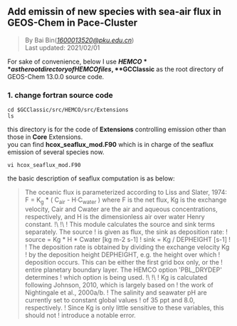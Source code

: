 ## Add emissin of new species with sea-air flux in GEOS-Chem in Pace-Cluster
> By Bai Bin(*1600013520@pku.edu.cn*)\
> Last updated: 2021/02/01

For sake of convenience, 
below I use **$HEMCO** as the root directory of HEMCO files,
**$GCClassic** as the root directory of GEOS-Chem 13.0.0 source code.
### 1. change fortran source code
```
cd $GCClassic/src/HEMCO/src/Extensions
ls
```
this directory is for the code of **Extensions** controlling emission other than those in **Core** Extensions.\
you can find **hcox_seaflux_mod.F90** which is in charge of the seaflux emission of several species now.
```
vi hcox_seaflux_mod.F90
```
the basic description of seaflux computation is as below:

> The oceanic flux is parameterized according to Liss and Slater, 1974:
>    F = K<sub>g</sub> * ( C<sub>air</sub> - H·C<sub>water</sub> )
> where F is the net flux, Kg is the exchange velocity, Cair and Cwater
> are the air and aqueous concentrations, respectively, and H is the
> dimensionless air over water Henry constant.
!\\
!\\
! This module calculates the source and sink terms separately. The source
! is given as flux, the sink as deposition rate:
! source = Kg * H * Cwater     [kg m-2 s-1]
! sink   = Kg / DEPHEIGHT      [s-1]
!
! The deposition rate is obtained by dividing the exchange velocity Kg
! by the deposition height DEPHEIGHT, e.g. the height over which
! deposition occurs. This can be either the first grid box only, or the
! entire planetary boundary layer. The HEMCO option 'PBL\_DRYDEP' determines
! which option is being used.
!\\
!\\
! Kg is calculated following Johnson, 2010, which is largely based on
! the work of Nightingale et al., 2000a/b.
! The salinity and seawater pH are currently set to constant global values
! of 35 ppt and 8.0, respectively.
! Since Kg is only little sensitive to these variables, this should not
! introduce a notable error.
